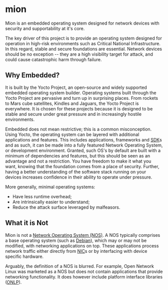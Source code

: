 mion
====
Mion is an embedded operating system designed for network devices with security and supportability at it's core.

The key driver of this project is to provide an operating system designed for operation in high-risk environments such as Critical National Infrastructure. In this regard, stable and secure foundations are essential. Network devices should be no exception -- they are a high visibility target for attack, and could cause catastrophic harm through failure.

Why Embedded?
-------------
It is built by the Yocto Project, an open-source and widely supported embedded operating system builder. Operating systems built through the Yocto Project are pervasive and turn up in surprising places. From rockets to Mars cube satellites, Kindles and Jaguars, the Yocto Project is everywhere. It is chosen for these projects because it is designed to be stable and secure under great pressure and in increasingly hostile environments.

Embedded does not mean restrictive; this is a common misconception. Using Yocto, the operating system can be layered with additional applications and features. This includes applications, frameworks and [SDK][sdk]s and as such, it can be made into a fully featured Network Operating System, or development environment. Granted, such OS's by default are built with a minimum of dependencies and features, but this should be seen as an advantage and not a restriction. You have freedom to make it what you want, knowing that the foundation comes from a place of security. Further, having a better understanding of the software stack running on your devices increases confidence in their ability to operate under pressure.

More generally, minimal operating systems:
- Have less runtime overhead;
- Are intrinsically easier to understand;
- Reduce the attack surface leveraged by malfeasors.


What it is Not
--------------
Mion is not a [Network Operating System (NOS)][nos-wiki]. A NOS typically comprises a base operating system (such as [Debian][debian]), which may or may not be modified, with networking applications on top. These applications process network traffic either directly from [NIC][nic]s or by interfacing with device specific hardware.

Arguably, the definition of a NOS is blurred. For example, Open Network Linux was marketed as a NOS but does not contain applications that provide networking functionality. It does however include platform interface libraries ([ONLP][onlp-api]).



[nos-wiki]: https://en.wikipedia.org/wiki/Network_operating_system "Wikipedia: Network Operating System"
[debian]: https://www.debian.org/ "Debian: The universal operating system"
[nic]: https://en.wikipedia.org/wiki/Network_interface_controller "Wikipedia: Network interface controller"
[sdk]: https://en.wikipedia.org/wiki/Software_development_kit "Software development kit"
[onlp-api]: http://opencomputeproject.github.io/OpenNetworkLinux/onlp/applications/ "ONLP APIs for Applications"
